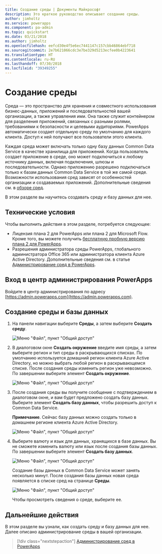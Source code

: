 ```yaml
---
title: Создание среды | Документы Майкрософт
description: Это краткое руководство описывает создание среды.
author: jimholtz
ms.service: powerapps
ms.component: pa-admin
ms.topic: quickstart
ms.date: 03/21/2018
ms.author: jimholtz
ms.openlocfilehash: eefcd30e4f5e6ec7441147c157cbb46864ebf718
ms.sourcegitcommit: 2e7b621066cdc3e7be329d5213ecfee0b4223641
ms.translationtype: HT
ms.contentlocale: ru-RU
ms.lasthandoff: 07/30/2018
ms.locfileid: "39349255"
---
```

# <a name="create-an-environment"></a>Создание среды
Среда — это пространство для хранения и совместного использования бизнес-данных, приложений и последовательностей вашей организации, а также управления ими. Она также служит контейнером для разделения приложений, связанных с разными ролями, требованиями к безопасности и целевыми аудиториями. PowerApps автоматически создает отдельную среду по умолчанию для каждого клиента. Доступ к ней получают все пользователи этого клиента.

Каждая среда может включать только одну базу данных Common Data Service в качестве хранилища для приложений. Когда пользователь создает приложение в среде, оно может подключиться к любому источнику данных, включая подключения, шлюзы и последовательности. Однако приложению разрешено подключаться только к базам данных Common Data Service в той же самой среде. Возможности использования сред зависят от особенностей организации и создаваемых приложений. Дополнительные сведения см. в [обзоре сред](environments-overview.md).

В этом разделе вы научитесь создавать среду и базу данных для нее.

## <a name="prerequisites"></a>Технические условия
 Чтобы выполнить действия в этом разделе, потребуется следующее:
 * Лицензия плана 2 для PowerApps или плана 2 для Microsoft Flow. Кроме того, вы можете получить [бесплатную пробную версию плана 2 для PowerApps](https://web.powerapps.com/signup?redirect=marketing&email=).
 * Разрешения администратора среды PowerApps, глобального администратора Office 365 или администратора клиента Azure Active Directory. Дополнительные сведения см. в статье [Администрирование сред в PowerApps](environments-administration.md).

## <a name="sign-in-to-the-powerapps-admin-center"></a>Вход в центр администрирования PowerApps
Войдите в центр администрирования по адресу [https://admin.powerapps.com](https://admin.powerapps.com).

## <a name="create-an-environment-and-database"></a>Создание среды и базы данных
1. На панели навигации выберите **Среды**, а затем выберите **Создать среду**.

    ![Меню "Файл", пункт "Общий доступ"](./media/create-environment/new-environment.png)
2. В диалоговом окне **Создать окружение** введите имя среды, а затем выберите регион и тип среды в раскрывающихся списках. По умолчанию используется домашний регион клиента Azure Active Directory, но можно выбрать любой регион в раскрывающемся списке. После создания среды изменить регион уже невозможно. По завершении выберите элемент **Создать окружение**.

    ![Меню "Файл", пункт "Общий доступ"](./media/create-environment/new-environment-dialog.png)
3. После создания среды вы получите сообщение с подтверждением в диалоговом окне, и вам будет предложено создать базу данных. Выберите элемент **Создать базу данных**, чтобы разрешить доступ к Common Data Service.

    **Примечание**. Сейчас базу данных можно создать только в домашнем регионе клиента Azure Active Directory.

    ![Меню "Файл", пункт "Общий доступ"](./media/create-environment/create-database-dialog.png)
4. Выберите валюту и язык для данных, хранящихся в базе данных. Вы не сможете изменить валюту или язык после создания базы данных. По завершении выберите элемент **Создать базу данных**.

    ![Меню "Файл", пункт "Общий доступ"](./media/create-environment/create-database-dialog2.png)

    Создание базы данных в Common Data Service может занять несколько минут. После создания базы данных новая среда появляется в списке сред на странице **Среды**.

    ![Меню "Файл", пункт "Общий доступ"](./media/create-environment/new-environment-created.png)

    Чтобы просмотреть сведения о среде, выберите ее.

## <a name="next-steps"></a>Дальнейшие действия
В этом разделе вы узнали, как создать среду и базу данных для нее. Далее описано администрирование среды в вашей организации.

> [!div class="nextstepaction"]
> [Администрирование сред в PowerApps](environments-administration.md)
